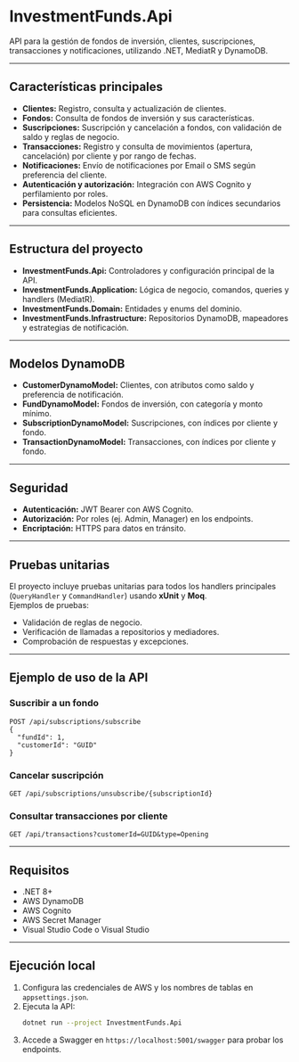 # InvestmentFunds.Api

API para la gestión de fondos de inversión, clientes, suscripciones, transacciones y notificaciones, utilizando .NET, MediatR y DynamoDB.

---

## Características principales

- **Clientes:** Registro, consulta y actualización de clientes.
- **Fondos:** Consulta de fondos de inversión y sus características.
- **Suscripciones:** Suscripción y cancelación a fondos, con validación de saldo y reglas de negocio.
- **Transacciones:** Registro y consulta de movimientos (apertura, cancelación) por cliente y por rango de fechas.
- **Notificaciones:** Envío de notificaciones por Email o SMS según preferencia del cliente.
- **Autenticación y autorización:** Integración con AWS Cognito y perfilamiento por roles.
- **Persistencia:** Modelos NoSQL en DynamoDB con índices secundarios para consultas eficientes.

---

## Estructura del proyecto

- **InvestmentFunds.Api:** Controladores y configuración principal de la API.
- **InvestmentFunds.Application:** Lógica de negocio, comandos, queries y handlers (MediatR).
- **InvestmentFunds.Domain:** Entidades y enums del dominio.
- **InvestmentFunds.Infrastructure:** Repositorios DynamoDB, mapeadores y estrategias de notificación.

---

## Modelos DynamoDB

- **CustomerDynamoModel:** Clientes, con atributos como saldo y preferencia de notificación.
- **FundDynamoModel:** Fondos de inversión, con categoría y monto mínimo.
- **SubscriptionDynamoModel:** Suscripciones, con índices por cliente y fondo.
- **TransactionDynamoModel:** Transacciones, con índices por cliente y fondo.

---

## Seguridad

- **Autenticación:** JWT Bearer con AWS Cognito.
- **Autorización:** Por roles (ej. Admin, Manager) en los endpoints.
- **Encriptación:** HTTPS para datos en tránsito.

---

## Pruebas unitarias

El proyecto incluye pruebas unitarias para todos los handlers principales (`QueryHandler` y `CommandHandler`) usando **xUnit** y **Moq**.  
Ejemplos de pruebas:
- Validación de reglas de negocio.
- Verificación de llamadas a repositorios y mediadores.
- Comprobación de respuestas y excepciones.

---

## Ejemplo de uso de la API

### Suscribir a un fondo

```http
POST /api/subscriptions/subscribe
{
  "fundId": 1,
  "customerId": "GUID"
}
```

### Cancelar suscripción

```http
GET /api/subscriptions/unsubscribe/{subscriptionId}
```

### Consultar transacciones por cliente

```http
GET /api/transactions?customerId=GUID&type=Opening
```

---

## Requisitos

- .NET 8+
- AWS DynamoDB
- AWS Cognito
- AWS Secret Manager
- Visual Studio Code o Visual Studio

---

## Ejecución local

1. Configura las credenciales de AWS y los nombres de tablas en `appsettings.json`.
2. Ejecuta la API:
   ```bash
   dotnet run --project InvestmentFunds.Api
   ```
3. Accede a Swagger en `https://localhost:5001/swagger` para probar los endpoints.